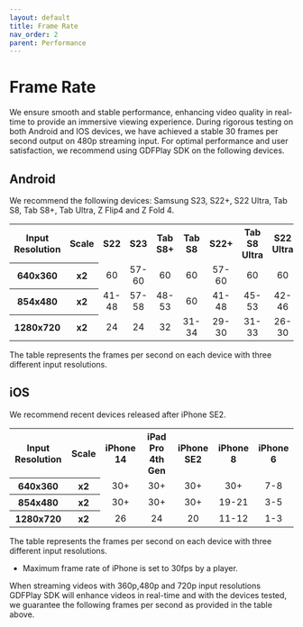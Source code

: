 ```yaml
---
layout: default
title: Frame Rate
nav_order: 2
parent: Performance
---
```


# Frame Rate

We ensure smooth and stable performance, enhancing video quality in real-time to provide an immersive viewing experience. During rigorous testing on both Android and IOS devices, we have achieved a stable 30 frames per second output on 480p streaming input. For optimal performance and user satisfaction, we recommend using GDFPlay SDK on the following devices.

## Android

We recommend the following devices: Samsung S23, S22+, S22 Ultra, Tab S8, Tab S8+, Tab Ultra, Z Flip4 and Z Fold 4.

<table>
    <tr>
        <th>Input Resolution</th>
        <th>Scale</th>
        <th>S22</th>
        <th>S23</th>
        <th>Tab S8+</th>
        <th>Tab S8</th>
        <th>S22+</th>
        <th>Tab S8 Ultra</th>
        <th>S22 Ultra</th>
        <th>Z Flip 4</th>
        <th>Z Fold 4</th>
    </tr>
    <tr>
        <th>640x360</th>
        <th>x2</th>
        <td align="center">60</td>
        <td align="center">57-60</td>
        <td align="center">60</td>
        <td align="center">60</td>
        <td align="center">57-60</td>
        <td align="center">60</td>
        <td align="center">60</td>
        <td align="center">60</td>
        <td align="center">60</td>
    </tr>
    <tr>
        <th>854x480</th>
        <th>x2</th>
        <td align="center">41-48</td>
        <td align="center">57-58</td>
        <td align="center">48-53</td>
        <td align="center">60</td>
        <td align="center">41-48</td>
        <td align="center">45-53</td>
        <td align="center">42-46</td>
        <td align="center">49-54</td>
        <td align="center">49-54</td>
    </tr>
    <tr>
        <th>1280x720</th>
        <th>x2</th>
        <td align="center">24</td>
        <td align="center">24</td>
        <td align="center">32</td>
        <td align="center">31-34</td>
        <td align="center">29-30</td>
        <td align="center">31-33</td>
        <td align="center">26-30</td>
        <td align="center">31-34</td>
        <td align="center">31-34</td>
    </tr>
</table>

The table represents the frames per second on each device with three different input resolutions.

## iOS

We recommend recent devices released after iPhone SE2.

<table>
    <tr>
        <th>Input Resolution</th>
        <th>Scale</th>
        <th>iPhone 14</th>
        <th>iPad Pro 4th Gen</th>
        <th>iPhone SE2</th>
        <th>iPhone 8</th>
        <th>iPhone 6</th>
    </tr>
    <tr>
        <th>640x360</th>
        <th>x2</th>
        <td align="center">30+</td>
        <td align="center">30+</td>
        <td align="center">30+</td>
        <td align="center">30+</td>
        <td align="center">7-8</td>
    </tr>
    <tr>
        <th>854x480</th>
        <th>x2</th>
        <td align="center">30+</td>
        <td align="center">30+</td>
        <td align="center">30+</td>
        <td align="center">19-21</td>
        <td align="center">3-5</td>
    </tr>
    <tr>
        <th>1280x720</th>
        <th>x2</th>
        <td align="center">26</td>
        <td align="center">24</td>
        <td align="center">20</td>
        <td align="center">11-12</td>
        <td align="center">1-3</td>
    </tr>
</table>

The table represents the frames per second on each device with three different input resolutions.

* Maximum frame rate of iPhone is set to 30fps by a player. 

When streaming videos with 360p,480p and 720p input resolutions GDFPlay SDK will enhance videos in real-time and with the devices tested, we guarantee the following frames per second as provided in the table above. 


